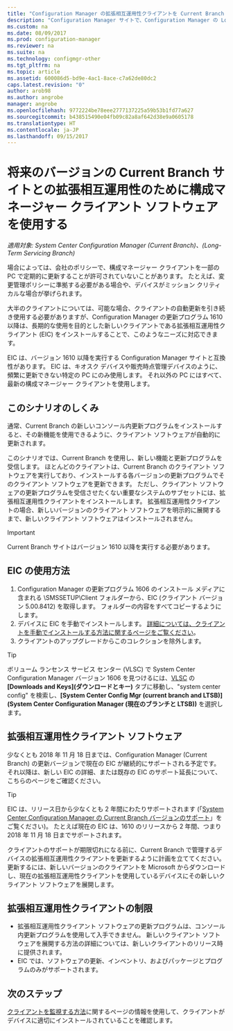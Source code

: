 ```yaml
---
title: "Configuration Manager の拡張相互運用性クライアントを Current Branch で使用する | Microsoft Docs"
description: "Configuration Manager サイトで、Configuration Manager の Long-Term Servicing Branch のクライアントを使用する方法について説明します。"
ms.custom: na
ms.date: 08/09/2017
ms.prod: configuration-manager
ms.reviewer: na
ms.suite: na
ms.technology: configmgr-other
ms.tgt_pltfrm: na
ms.topic: article
ms.assetid: 600086d5-bd9e-4ac1-8ace-c7a62de80dc2
caps.latest.revision: "0"
author: arob98
ms.author: angrobe
manager: angrobe
ms.openlocfilehash: 9772224be78eee2777137225a59b53b1fd77a627
ms.sourcegitcommit: b438515490e04fb09c82a8af642d38e9a0605178
ms.translationtype: HT
ms.contentlocale: ja-JP
ms.lasthandoff: 09/15/2017
---
```

# <a name="use-the-configuration-manager-client-software-for-extended-interoperability-with-future-versions-of-a-current-branch-site"></a>将来のバージョンの Current Branch サイトとの拡張相互運用性のために構成マネージャー クライアント ソフトウェアを使用する

*適用対象: System Center Configuration Manager (Current Branch)、(Long-Term Servicing Branch)*  

場合によっては、会社のポリシーで、構成マネージャー クライアントを一部の PC で定期的に更新することが許可されていないことがあります。 たとえば、変更管理ポリシーに準拠する必要がある場合や、デバイスがミッション クリティカルな場合が挙げられます。

大半のクライアントについては、可能な場合、クライアントの自動更新を引き続き使用する必要がありますが、Configuration Manager の更新プログラム 1610 以降は、長期的な使用を目的とした新しいクライアントである拡張相互運用性クライアント (EIC) をインストールすることで、このようなニーズに対応できます。

EIC は、バージョン 1610 以降を実行する Configuration Manager サイトと互換性があります。 EIC は、キオスク デバイスや販売時点管理デバイスのように、頻繁に更新できない特定の PC にのみ使用します。 それ以外の PC にはすべて、最新の構成マネージャー クライアントを使用します。

## <a name="how-this-scenario-works"></a>このシナリオのしくみ

通常、Current Branch の新しいコンソール内更新プログラムをインストールすると、その新機能を使用できるように、クライアント ソフトウェアが自動的に更新されます。

このシナリオでは、Current Branch を使用し、新しい機能と更新プログラムを受信します。 ほとんどのクライアントは、Current Branch のクライアント ソフトウェアを実行しており、インストールする各バージョンの更新プログラムでそのクライアント ソフトウェアを更新できます。 ただし、クライアント ソフトウェアの更新プログラムを受信させたくない重要なシステムのサブセットには、拡張相互運用性クライアントをインストールします。 拡張相互運用性クライアントの場合、新しいバージョンのクライアント ソフトウェアを明示的に展開するまで、新しいクライアント ソフトウェアはインストールされません。

>[!IMPORTANT]
>Current Branch サイトはバージョン 1610 以降を実行する必要があります。

## <a name="how-to-use-the-eic"></a>EIC の使用方法

1. Configuration Manager の更新プログラム 1606 のインストール メディアに含まれる \SMSSETUP\Client フォルダーから、EIC (クライアント バージョン 5.00.8412) を取得します。 フォルダーの内容をすべてコピーするようにします。
2. デバイスに EIC を手動でインストールします。 [詳細については、クライアントを手動でインストールする方法に関するページをご覧ください](/sccm/core/clients/deploy/deploy-clients-to-windows-computers#BKMK_Manual)。
3. クライアントのアップグレードからこのコレクションを除外します。

>[!TIP]
>ボリューム ランセンス サービス センター (VLSC) で System Center Configuration Manager バージョン 1606 を見つけるには、[VLSC](https://www.microsoft.com/Licensing/servicecenter/Downloads/DownloadsAndKeys.aspx) の **[Downloads and Keys]\(ダウンロードとキー\)** タブに移動し、"system center config" を検索し、**[System Center Config Mgr (current branch and LTSB)]\(System Center Configuration Manager (現在のブランチと LTSB)\)** を選択します。

## <a name="the-extended-interoperability-client-software"></a>拡張相互運用性クライアント ソフトウェア

少なくとも 2018 年 11 月 18 日までは、Configuration Manager (Current Branch) の更新バージョンで現在の EIC が継続的にサポートされる予定です。 それ以降は、新しい EIC の詳細、または既存の EIC のサポート延長について、こちらのページをご確認ください。

>[!TIP]
>EIC は、リリース日から少なくとも 2 年間にわたりサポートされます (「[System Center Configuration Manager の Current Branch バージョンのサポート](/sccm/core/servers/manage/current-branch-versions-supported)」をご覧ください)。 たとえば現在の EIC は、1610 のリリースから 2 年間、つまり 2018 年 11 月 18 日までサポートされます。

クライアントのサポートが期限切れになる前に、Current Branch で管理するデバイスの拡張相互運用性クライアントを更新するように計画を立ててください。 更新するには、新しいバージョンのクライアントを Microsoft からダウンロードし、現在の拡張相互運用性クライアントを使用しているデバイスにその新しいクライアント ソフトウェアを展開します。

## <a name="limitations-of-the-extended-interoperability-client"></a>拡張相互運用性クライアントの制限

- 拡張相互運用性クライアント ソフトウェアの更新プログラムは、コンソール内更新プログラムを使用して入手できません。 新しいクライアント ソフトウェアを展開する方法の詳細については、新しいクライアントのリリース時に提供されます。
- EIC では、ソフトウェアの更新、インベントリ、およびパッケージとプログラムのみがサポートされます。

## <a name="next-steps"></a>次のステップ

[クライアントを監視する方法](/sccm/core/clients/manage/monitor-clients)に関するページの情報を使用して、クライアントがデバイスに適切にインストールされていることを確認します。
